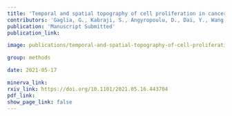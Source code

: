 ```yaml
---
title: 'Temporal and spatial topography of cell proliferation in cancer.'
contributors: 'Gaglia, G., Kabraji, S., Angyropoulu, D., Dai, Y., Wang, S., Bergholz, J., Coy, S., Lin, J.-R., ... Santagata, P. (2021).'
publication: 'Manuscript Submitted'
publication_link:

image: publications/temporal-and-spatial-topography-of-cell-proliferation-in-cancer.PNG

group: methods

date: 2021-05-17

minerva_link:
rxiv_link: https://doi.org/10.1101/2021.05.16.443704
pdf_link:
show_page_link: false
---
```

